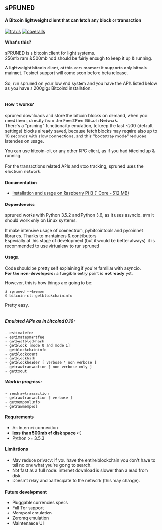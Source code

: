 ## sPRUNED
#### A Bitcoin lightweight client that can fetch any block or transaction

[![travis](https://travis-ci.org/gdassori/spruned.svg?branch=master)](https://travis-ci.org/gdassori/spruned)
[![coveralls](https://coveralls.io/repos/github/gdassori/spruned/badge.svg)](https://coveralls.io/github/gdassori/spruned)

#### What's this?

<p>sPRUNED is a bitcoin client for light systems. <br />
256mb ram & 500mb hdd should be fairly enough to keep it up & running.
<br />

A lightweight bitcoin client, at this very moment it supports only bitcoin mainnet.
Testnet support will come soon before beta release.<br /><br />
So, run spruned on your low end system and you have the APIs listed below as you have a 200gigs Bitcoind installation.
<br /><br />

#### How it works?

spruned downloads and store the bitcoin blocks on demand, when you need them, directly from the Peer2Peer Bitcoin Network.<br/>
There's a "pruning" functionality emulation, to keep the last ~200 (default settings) blocks already saved, because 
fetch blocks may require also up to 10 seconds with slow connections, and this "bootstrap mode" reduces latencies on usage.<br />

You can use bitcoin-cli, or any other RPC client, as if you had bitcoind up & running.<br /><br />
For the transactions related APIs and utxo tracking, spruned uses the electrum network.

#### Documentation

* [Installation and usage on Raspberry Pi B (1 Core - 512 MB)](./docs/RASPBERRY.md)

#### Dependencies

spruned works with Python 3.5.2 and Python 3.6, as it uses asyncio. atm it should work only on Linux systems.<br />
<br />
It make intensive usage of connectrum, pybitcointools and pycoinnet libraries. Thanks to mantainers & contributors! <br />
Especially at this stage of development (but it would be better always), it is recommended to use virtualenv to run spruned

#### Usage.
Code should be pretty self explaining if you're familiar with asyncio.<br />
**For the non-developers:** a fungible entry point is **not ready** yet.<br />

However, this is how things are going to be:
```
$ spruned --daemon
$ bitcoin-cli getblockchaininfo
```
Pretty easy.
<br /><br />

##### Emulated APIs as in bitcoind 0.16:
```
- estimatefee
- estimatesmartfee
- getbestblockhash
- getblock [mode 0 and mode 1]
- getblockchaininfo
- getblockcount
- getblockhash
- getblockheader [ verbose \ non verbose ]
- getrawtransaction [ non verbose only ]
- gettxout
```

##### Work in progress:

```
- sendrawtransaction
- getrawtransaction [ verbose ]
- getmempoolinfo
- getrawmempool
```


#### Requirements
- An internet connection
- **less than 500mb of disk space :-)**
- Python >= 3.5.3


#### Limitations

- May reduce privacy: if you have the entire blockchain you don't have to tell no one what you're going to search.
- Not fast as a full node: internet download is slower than a read from disk.
- Doesn't relay and partecipate to the network (this may change).


#### Future development
 
- Pluggable currencies specs
- Full Tor support
- Mempool emulation
- Zeromq emulation
- Maintenance UI
